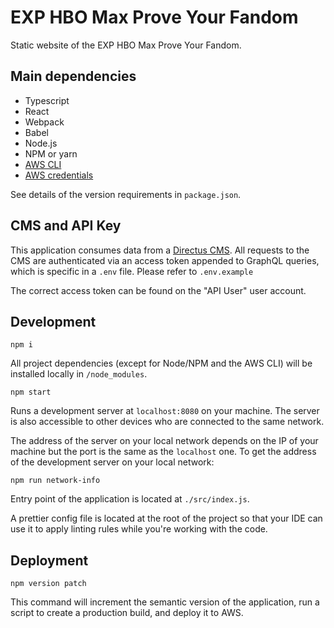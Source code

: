 # EXP HBO Max Prove Your Fandom

Static website of the EXP HBO Max Prove Your Fandom.

## Main dependencies

-   Typescript
-   React
-   Webpack
-   Babel
-   Node.js
-   NPM or yarn
-   [AWS CLI](https://docs.aws.amazon.com/cli/latest/userguide/install-cliv2-mac.html)
-   [AWS credentials](https://docs.aws.amazon.com/cli/latest/userguide/cli-configure-quickstart.html)

See details of the version requirements in `package.json`.

## CMS and API Key
This application consumes data from a [Directus CMS](https://hbomax-archive-directus.attexp.com/).  All requests 
to the CMS are authenticated via an access token appended to GraphQL queries, which is specific in a `.env` file.
Please refer to `.env.example`

The correct access token can be found on the "API User" user account.

## Development

    npm i

All project dependencies (except for Node/NPM and the AWS CLI) will be installed locally in `/node_modules`.

    npm start

Runs a development server at `localhost:8080` on your machine. The server is also accessible to other devices who are connected to the same network.

The address of the server on your local network depends on the IP of your machine but the port is the same as the `localhost` one. To get the address of the development server on your local network:

    npm run network-info

Entry point of the application is located at `./src/index.js`.

A prettier config file is located at the root of the project so that your IDE can use it to apply linting rules while you're working with the code.

## Deployment

    npm version patch

This command will increment the semantic version of the application, run a script to create a production build, and deploy it to AWS.

